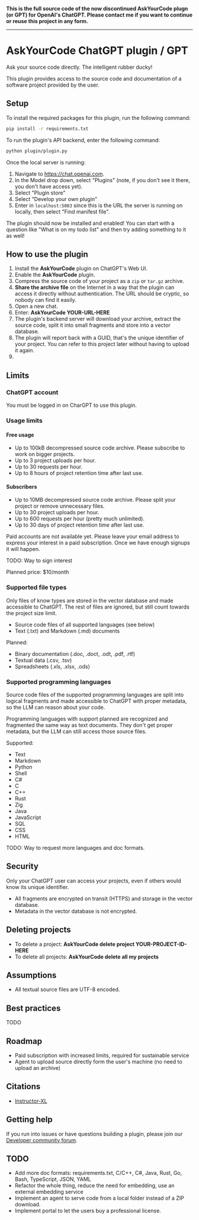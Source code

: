 **This is the full source code of the now discontinued AskYourCode plugn (or GPT) for OpenAI's ChatGPT.
Please contact me if you want to continue or reuse this project in any form.**

---

# AskYourCode ChatGPT plugin / GPT

Ask your source code directly. The intelligent rubber ducky!

This plugin provides access to the source code and documentation of a software project provided by the user.

## Setup

To install the required packages for this plugin, run the following command:

```bash
pip install -r requirements.txt
```

To run the plugin's API backend, enter the following command:

```bash
python plugin/plugin.py
```

Once the local server is running:

1. Navigate to https://chat.openai.com. 
2. In the Model drop down, select "Plugins" (note, if you don't see it there, you don't have access yet).
3. Select "Plugin store"
4. Select "Develop your own plugin"
5. Enter in `localhost:5003` since this is the URL the server is running on locally, then select "Find manifest file".

The plugin should now be installed and enabled! You can start with a question like "What is on my todo list" and then try adding something to it as well! 

## How to use the plugin

1. Install the **AskYourCode** plugin on ChatGPT's Web UI.
2. Enable the **AskYourCode** plugin.
3. Compress the source code of your project as a `zip` or `tar.gz` archive. 
4. **Share the archive file** on the Internet in a way that the plugin can access it directly without authentication. The URL should be cryptic, so nobody can find it easily.
5. Open a new chat.
6. Enter: **AskYourCode YOUR-URL-HERE**
7. The plugin's backend server will download your archive, extract the source code, split it into small fragments and store into a vector database.
8. The plugin will report back with a GUID, that's the unique identifier of your project. You can refer to this project later without having to upload it again.
9. 

## Limits

### ChatGPT account

You must be logged in on CharGPT to use this plugin.

### Usage limits

#### Free usage

- Up to 100kB decompressed source code archive. Please subscribe to work on bigger projects.
- Up to 3 project uploads per hour.
- Up to 30 requests per hour.
- Up to 8 hours of project retention time after last use.

#### Subscribers

- Up to 10MB decompressed source code archive. Please split your project or remove unnecessary files.
- Up to 30 project uploads per hour.
- Up to 600 requests per hour (pretty much unlimited).
- Up to 30 days of project retention time after last use.

Paid accounts are not available yet. Please leave your email address
to express your interest in a paid subscription. Once we have enough
signups it will happen.

TODO: Way to sign interest

Planned price: $10/month

### Supported file types

Only files of know types are stored in the vector database and made accessible to ChatGPT. 
The rest of files are ignored, but still count towards the project size limit.

- Source code files of all supported languages (see below)
- Text (.txt) and Markdown (.md) documents

Planned:
- Binary documentation (.doc, .doct, .odt, .pdf, .rtf)
- Textual data (.csv, .tsv)
- Spreadsheets (.xls, .xlsx, .ods) 

### Supported programming languages

Source code files of the supported programming languages are split into logical fragments 
and made accessible to ChatGPT with proper metadata, so the LLM can reason about your code.

Programming languages with support planned are recognized and fragmented the same way as
text documents. They don't get proper metadata, but the LLM can still access those source files.

Supported:
- Text
- Markdown
- Python
- Shell
- C#
- C
- C++
- Rust
- Zig
- Java
- JavaScript
- SQL
- CSS
- HTML

TODO: Way to request more languages and doc formats.

## Security

Only your ChatGPT user can access your projects, even if others would know its unique identifier.

- All fragments are encrypted on transit (HTTPS) and storage in the vector database. 
- Metadata in the vector database is not encrypted.

## Deleting projects

- To delete a project: **AskYourCode delete project YOUR-PROJECT-ID-HERE**
- To delete all projects: **AskYourCode delete all my projects**

## Assumptions

- All textual source files are UTF-8 encoded. 

## Best practices

TODO

## Roadmap

- Paid subscription with increased limits, required for sustainable service
- Agent to upload source directly form the user's machine (no need to upload an archive)

## Citations

- [Instructor-XL](https://huggingface.co/hkunlp/instructor-xl)

## Getting help

If you run into issues or have questions building a plugin, please join our [Developer community forum](https://community.openai.com/c/chat-plugins/20).

## TODO

- Add more doc formats: requirements.txt, C/C++, C#, Java, Rust, Go, Bash, TypeScript, JSON, YAML
- Refactor the whole thing, reduce the need for embedding, use an external embedding service
- Implement an agent to serve code from a local folder instead of a ZIP download.
- Implement portal to let the users buy a professional license.
